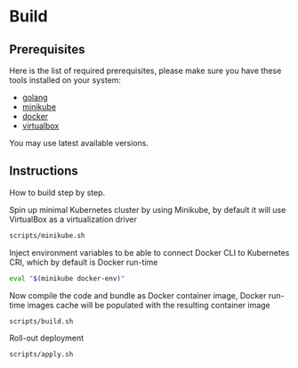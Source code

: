 # Build

## Prerequisites

Here is the list of required prerequisites, please make sure you have these tools installed on your system:

- [golang](https://go.dev/dl/)
- [minikube](https://github.com/kubernetes/minikube/releases)
- [docker](https://docs.docker.com/get-docker/)
- [virtualbox](https://www.virtualbox.org/)

You may use latest available versions.

## Instructions

How to build step by step.

Spin up minimal Kubernetes cluster by using Minikube, by default it will use VirtualBox as a virtualization driver

```bash
scripts/minikube.sh
```

Inject environment variables to be able to connect Docker CLI to Kubernetes CRI, which by default is Docker run-time

```bash
eval "$(minikube docker-env)"
```

Now compile the code and bundle as Docker container image, Docker run-time images cache will be populated with the resulting container image

```bash
scripts/build.sh
```

Roll-out deployment

```bash
scripts/apply.sh
```
